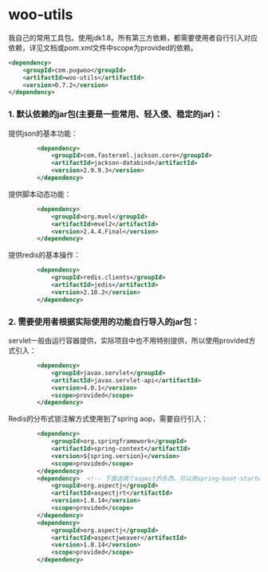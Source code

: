 # woo-utils
我自己的常用工具包。使用jdk1.8。所有第三方依赖，都需要使用者自行引入对应依赖，详见文档或pom.xml文件中scope为provided的依赖。

```xml
<dependency>
    <groupId>com.pugwoo</groupId>
    <artifactId>woo-utils</artifactId>
    <version>0.7.2</version>
</dependency>
```

### 1. 默认依赖的jar包(主要是一些常用、轻入侵、稳定的jar)：

提供json的基本功能：

```xml
        <dependency>
            <groupId>com.fasterxml.jackson.core</groupId>
            <artifactId>jackson-databind</artifactId>
            <version>2.9.9.3</version>
        </dependency>
```

提供脚本动态功能：
```xml
        <dependency>
            <groupId>org.mvel</groupId>
            <artifactId>mvel2</artifactId>
            <version>2.4.4.Final</version>
        </dependency>
```

提供redis的基本操作：

```xml
	    <dependency>
			<groupId>redis.clients</groupId>
			<artifactId>jedis</artifactId>
			<version>2.10.2</version>
		</dependency>
```

### 2. 需要使用者根据实际使用的功能自行导入的jar包：

servlet一般由运行容器提供，实际项目中也不用特别提供，所以使用provided方式引入：

```xml
		<dependency>
			<groupId>javax.servlet</groupId>
            <artifactId>javax.servlet-api</artifactId>
            <version>4.0.1</version>
            <scope>provided</scope>
		</dependency>
```

Redis的分布式锁注解方式使用到了spring aop，需要自行引入：

```xml
		<dependency>
		    <groupId>org.springframework</groupId>
            <artifactId>spring-context</artifactId>
            <version>${spring.version}</version>
            <scope>provided</scope>
		</dependency>
		<dependency>  <!-- 下面这两个aspect的东西，可以用spring-boot-starter-aop代替 -->
			<groupId>org.aspectj</groupId>
			<artifactId>aspectjrt</artifactId>
			<version>1.8.14</version>
			<scope>provided</scope>
		</dependency>
		<dependency>
			<groupId>org.aspectj</groupId>
			<artifactId>aspectjweaver</artifactId>
			<version>1.8.14</version>
			<scope>provided</scope>
		</dependency>
```
